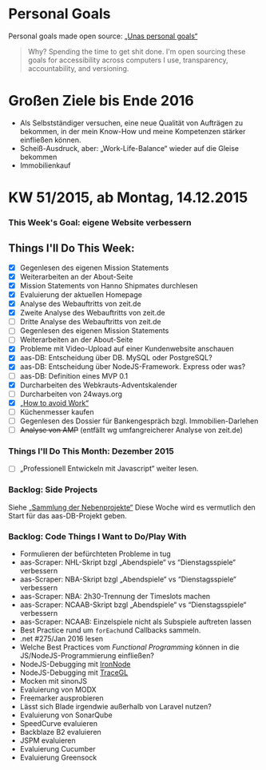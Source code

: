 Personal Goals
==============

Personal goals made open source: [„Unas personal goals“](http://una.im/personal-goals-guide/#=%81)
> Why? Spending the time to get shit done. I'm open sourcing these goals for accessibility across computers I use, transparency, accountability, and versioning.

# Großen Ziele bis Ende 2016
* Als Selbstständiger versuchen, eine neue Qualität von Aufträgen zu bekommen, in der mein Know-How und meine Kompetenzen stärker einfließen können.
* Scheiß-Ausdruck, aber: „Work-Life-Balance“ wieder auf die Gleise bekommen
* Immobilienkauf

# KW 51/2015, ab Montag, 14.12.2015

### This Week's Goal: eigene Website verbessern

## Things I'll Do This Week:
- [x] Gegenlesen des eigenen Mission Statements
- [x] Weiterarbeiten an der About-Seite
- [x] Mission Statements von Hanno Shipmates durchlesen
- [x] Evaluierung der aktuellen Homepage
- [x] Analyse des Webauftritts von zeit.de
- [x] Zweite Analyse des Webauftritts von zeit.de
- [ ] Dritte Analyse des Webauftritts von zeit.de
- [ ] Gegenlesen des eigenen Mission Statements
- [ ] Weiterarbeiten an der About-Seite
- [x] Probleme mit Video-Upload auf einer Kundenwebsite anschauen
- [x] aas-DB: Entscheidung über DB. MySQL oder PostgreSQL?
- [x] aas-DB: Entscheidung über NodeJS-Framework. Express oder was?
- [ ] aas-DB: Definition eines MVP 0.1
- [x] Durcharbeiten des Webkrauts-Adventskalender
- [ ] Durcharbeiten von 24ways.org
- [x] [„How to avoid Work“](https://www.brainpickings.org/2012/12/14/how-to-avoid-work/)
- [ ] Küchenmesser kaufen
- [ ] Gegenlesen des Dossier für Bankengespräch bzgl. Immobilien-Darlehen
- [ ] ~~Analyse von AMP~~ (entfällt wg umfangreicherer Analyse von zeit.de)

### Things I'll Do This Month: Dezember 2015
- [ ] „Professionell Entwickeln mit Javascript“ weiter lesen.

### Backlog: Side Projects
Siehe [„Sammlung der Nebenprojekte“](~/Sites/dogfood-personal-goal/recources/pet-projects.md)
Diese Woche wird es vermutlich den Start für das aas-DB-Projekt geben.

### Backlog: Code Things I Want to Do/Play With
* Formulieren der befürchteten Probleme in tug
* aas-Scraper: NHL-Skript bzgl „Abendspiele“ vs “Dienstagsspiele“ verbessern
* aas-Scraper: NBA-Skript bzgl „Abendspiele“ vs “Dienstagsspiele“ verbessern
* aas-Scraper: NBA: 2h30-Trennung der Timeslots machen
* aas-Scraper: NCAAB-Skript bzgl „Abendspiele“ vs “Dienstagsspiele“ verbessern
* aas-Scraper: NCAAB: Einzelspiele nicht als Subspiele auftreten lassen
* Best Practice rund um `forEach`und Callbacks sammeln.
* .net #275/Jan 2016 lesen
* Welche Best Practices vom _Functional Programming_ können in die JS/NodeJS-Programmierung einfließen?
* NodeJS-Debugging mit [IronNode](http://s-a.github.io/iron-node/)
* NodeJS-Debugging mit [TraceGL](https://github.com/traceglMPL/tracegl)
* Mocken mit sinonJS
* Evaluierung von MODX
* Freemarker ausprobieren
* Lässt sich Blade irgendwie außerhalb von Laravel nutzen?
* Evaluierung von SonarQube
* SpeedCurve evaluieren
* Backblaze B2 evaluieren
* JSPM evaluieren
* Evaluierung Cucumber
* Evaluierung Greensock


